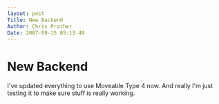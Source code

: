 ```yaml
---
layout: post
Title: New Backend  
Author: Chris Prather
Date: 2007-09-15 05:13:49
---
```


# New Backend
I've updated everything to use Moveable Type 4 now. And really I'm just testing it to make sure stuff is really working.
